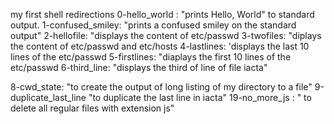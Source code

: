 my first shell redirections
 0-hello_world : "prints Hello, World" to standard output.
 1-confused_smiley: "prints a confused smiley on the standard output"
 2-hellofile: "displays the content of etc/passwd
 3-twofiles: "diplays the content of etc/passwd and etc/hosts
 4-lastlines: 'displays the last 10 lines of the etc/passwd
 5-firstlines: "diaplays the first 10 lines of the etc/passwd
 6-third_line: "displays the third of line of file iacta"

 8-cwd_state: "to create the output of long listing of my directory to a file"
 9-duplicate_last_line "to duplicate the last line in iacta"
 19-no_more_js : " to delete all regular files with extension js"